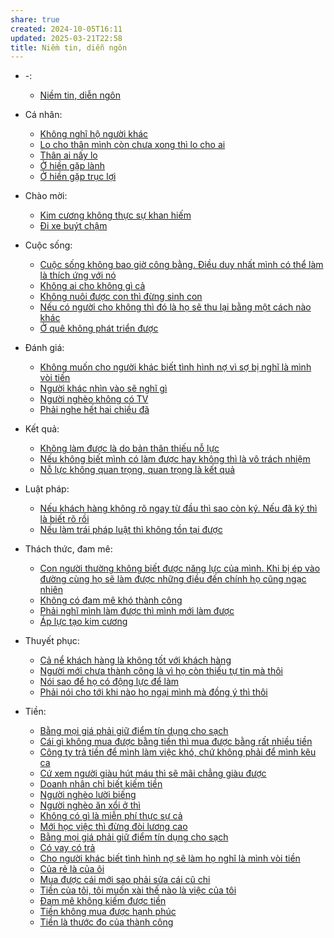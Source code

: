 ```yaml
---
share: true
created: 2024-10-05T16:11
updated: 2025-03-21T22:58
title: Niềm tin, diễn ngôn
---
```

- \-: 
    - [Niềm tin, diễn ngôn](index.md)

- Cá nhân: 
    - [Không nghĩ hộ người khác](./C%C3%A1%20nh%C3%A2n/Kh%C3%B4ng%20ngh%C4%A9%20h%E1%BB%99%20ng%C6%B0%E1%BB%9Di%20kh%C3%A1c.md)
    - [Lo cho thân mình còn chưa xong thì lo cho ai](./C%C3%A1%20nh%C3%A2n/Lo%20cho%20th%C3%A2n%20m%C3%ACnh%20c%C3%B2n%20ch%C6%B0a%20xong%20th%C3%AC%20lo%20cho%20ai.md)
    - [Thân ai nấy lo](./C%C3%A1%20nh%C3%A2n/Th%C3%A2n%20ai%20n%E1%BA%A5y%20lo.md)
    - [Ở hiền gặp lành](./C%C3%A1%20nh%C3%A2n/%E1%BB%9E%20hi%E1%BB%81n%20g%E1%BA%B7p%20l%C3%A0nh.md)
    - [Ở hiền gặp trục lợi](./C%C3%A1%20nh%C3%A2n/%E1%BB%9E%20hi%E1%BB%81n%20g%E1%BA%B7p%20tr%E1%BB%A5c%20l%E1%BB%A3i.md)

- Chào mời: 
    - [Kim cương không thực sự khan hiếm](./Ch%C3%A0o%20m%E1%BB%9Di/Kim%20c%C6%B0%C6%A1ng%20kh%C3%B4ng%20th%E1%BB%B1c%20s%E1%BB%B1%20khan%20hi%E1%BA%BFm.md)
    - [Đi xe buýt chậm](./Ch%C3%A0o%20m%E1%BB%9Di/%C4%90i%20xe%20bu%C3%BDt%20ch%E1%BA%ADm.md)

- Cuộc sống: 
    - [Cuộc sống không bao giờ công bằng. Điều duy nhất mình có thể làm là thích ứng với nó](./Cu%E1%BB%99c%20s%E1%BB%91ng/Cu%E1%BB%99c%20s%E1%BB%91ng%20kh%C3%B4ng%20bao%20gi%E1%BB%9D%20c%C3%B4ng%20b%E1%BA%B1ng.%20%C4%90i%E1%BB%81u%20duy%20nh%E1%BA%A5t%20m%C3%ACnh%20c%C3%B3%20th%E1%BB%83%20l%C3%A0m%20l%C3%A0%20th%C3%ADch%20%E1%BB%A9ng%20v%E1%BB%9Bi%20n%C3%B3.md)
    - [Không ai cho không gì cả](./Cu%E1%BB%99c%20s%E1%BB%91ng/Kh%C3%B4ng%20ai%20cho%20kh%C3%B4ng%20g%C3%AC%20c%E1%BA%A3.md)
    - [Không nuôi được con thì đừng sinh con](./Cu%E1%BB%99c%20s%E1%BB%91ng/Kh%C3%B4ng%20nu%C3%B4i%20%C4%91%C6%B0%E1%BB%A3c%20con%20th%C3%AC%20%C4%91%E1%BB%ABng%20sinh%20con.md)
    - [Nếu có người cho không thì đó là họ sẽ thu lại bằng một cách nào khác](./Cu%E1%BB%99c%20s%E1%BB%91ng/N%E1%BA%BFu%20c%C3%B3%20ng%C6%B0%E1%BB%9Di%20cho%20kh%C3%B4ng%20th%C3%AC%20%C4%91%C3%B3%20l%C3%A0%20h%E1%BB%8D%20s%E1%BA%BD%20thu%20l%E1%BA%A1i%20b%E1%BA%B1ng%20m%E1%BB%99t%20c%C3%A1ch%20n%C3%A0o%20kh%C3%A1c.md)
    - [Ở quê không phát triển được](./Cu%E1%BB%99c%20s%E1%BB%91ng/%E1%BB%9E%20qu%C3%AA%20kh%C3%B4ng%20ph%C3%A1t%20tri%E1%BB%83n%20%C4%91%C6%B0%E1%BB%A3c.md)

- Đánh giá: 
    - [Không muốn cho người khác biết tình hình nợ vì sợ bị nghĩ là mình vòi tiền](./%C4%90%C3%A1nh%20gi%C3%A1/Kh%C3%B4ng%20mu%E1%BB%91n%20cho%20ng%C6%B0%E1%BB%9Di%20kh%C3%A1c%20bi%E1%BA%BFt%20t%C3%ACnh%20h%C3%ACnh%20n%E1%BB%A3%20v%C3%AC%20s%E1%BB%A3%20b%E1%BB%8B%20ngh%C4%A9%20l%C3%A0%20m%C3%ACnh%20v%C3%B2i%20ti%E1%BB%81n.md)
    - [Người khác nhìn vào sẽ nghĩ gì](./%C4%90%C3%A1nh%20gi%C3%A1/Ng%C6%B0%E1%BB%9Di%20kh%C3%A1c%20nh%C3%ACn%20v%C3%A0o%20s%E1%BA%BD%20ngh%C4%A9%20g%C3%AC.md)
    - [Người nghèo không có TV](./%C4%90%C3%A1nh%20gi%C3%A1/Ng%C6%B0%E1%BB%9Di%20ngh%C3%A8o%20kh%C3%B4ng%20c%C3%B3%20TV.md)
    - [Phải nghe hết hai chiều đã](./%C4%90%C3%A1nh%20gi%C3%A1/Ph%E1%BA%A3i%20nghe%20h%E1%BA%BFt%20hai%20chi%E1%BB%81u%20%C4%91%C3%A3.md)

- Kết quả: 
    - [Không làm được là do bản thân thiếu nỗ lực](./K%E1%BA%BFt%20qu%E1%BA%A3/Kh%C3%B4ng%20l%C3%A0m%20%C4%91%C6%B0%E1%BB%A3c%20l%C3%A0%20do%20b%E1%BA%A3n%20th%C3%A2n%20thi%E1%BA%BFu%20n%E1%BB%97%20l%E1%BB%B1c.md)
    - [Nếu không biết mình có làm được hay không thì là vô trách nhiệm](./K%E1%BA%BFt%20qu%E1%BA%A3/N%E1%BA%BFu%20kh%C3%B4ng%20bi%E1%BA%BFt%20m%C3%ACnh%20c%C3%B3%20l%C3%A0m%20%C4%91%C6%B0%E1%BB%A3c%20hay%20kh%C3%B4ng%20th%C3%AC%20l%C3%A0%20v%C3%B4%20tr%C3%A1ch%20nhi%E1%BB%87m.md)
    - [Nỗ lực không quan trọng, quan trọng là kết quả](./K%E1%BA%BFt%20qu%E1%BA%A3/N%E1%BB%97%20l%E1%BB%B1c%20kh%C3%B4ng%20quan%20tr%E1%BB%8Dng,%20quan%20tr%E1%BB%8Dng%20l%C3%A0%20k%E1%BA%BFt%20qu%E1%BA%A3.md)

- Luật pháp: 
    - [Nếu khách hàng không rõ ngay từ đầu thì sao còn ký. Nếu đã ký thì là biết rõ rồi](./Lu%E1%BA%ADt%20ph%C3%A1p/N%E1%BA%BFu%20kh%C3%A1ch%20h%C3%A0ng%20kh%C3%B4ng%20r%C3%B5%20ngay%20t%E1%BB%AB%20%C4%91%E1%BA%A7u%20th%C3%AC%20sao%20c%C3%B2n%20k%C3%BD.%20N%E1%BA%BFu%20%C4%91%C3%A3%20k%C3%BD%20th%C3%AC%20l%C3%A0%20bi%E1%BA%BFt%20r%C3%B5%20r%E1%BB%93i.md)
    - [Nếu làm trái pháp luật thì không tồn tại được](./Lu%E1%BA%ADt%20ph%C3%A1p/N%E1%BA%BFu%20l%C3%A0m%20tr%C3%A1i%20ph%C3%A1p%20lu%E1%BA%ADt%20th%C3%AC%20kh%C3%B4ng%20t%E1%BB%93n%20t%E1%BA%A1i%20%C4%91%C6%B0%E1%BB%A3c.md)

- Thách thức, đam mê: 
    - [Con người thường không biết được năng lực của mình. Khi bị ép vào đường cùng họ sẽ làm được những điều đến chính họ cũng ngạc nhiên](./Th%C3%A1ch%20th%E1%BB%A9c,%20%C4%91am%20m%C3%AA/Con%20ng%C6%B0%E1%BB%9Di%20th%C6%B0%E1%BB%9Dng%20kh%C3%B4ng%20bi%E1%BA%BFt%20%C4%91%C6%B0%E1%BB%A3c%20n%C4%83ng%20l%E1%BB%B1c%20c%E1%BB%A7a%20m%C3%ACnh.%20Khi%20b%E1%BB%8B%20%C3%A9p%20v%C3%A0o%20%C4%91%C6%B0%E1%BB%9Dng%20c%C3%B9ng%20h%E1%BB%8D%20s%E1%BA%BD%20l%C3%A0m%20%C4%91%C6%B0%E1%BB%A3c%20nh%E1%BB%AFng%20%C4%91i%E1%BB%81u%20%C4%91%E1%BA%BFn%20ch%C3%ADnh%20h%E1%BB%8D%20c%C5%A9ng%20ng%E1%BA%A1c%20nhi%C3%AAn.md)
    - [Không có đam mê khó thành công](Kh%C3%B4ng%20c%C3%B3%20%C4%91am%20m%C3%AA%20kh%C3%B3%20th%C3%A0nh%20c%C3%B4ng.md)
    - [Phải nghĩ mình làm được thì mình mới làm được](./Th%C3%A1ch%20th%E1%BB%A9c,%20%C4%91am%20m%C3%AA/Ph%E1%BA%A3i%20ngh%C4%A9%20m%C3%ACnh%20l%C3%A0m%20%C4%91%C6%B0%E1%BB%A3c%20th%C3%AC%20m%C3%ACnh%20m%E1%BB%9Bi%20l%C3%A0m%20%C4%91%C6%B0%E1%BB%A3c.md)
    - [Áp lực tạo kim cương](./Th%C3%A1ch%20th%E1%BB%A9c,%20%C4%91am%20m%C3%AA/%C3%81p%20l%E1%BB%B1c%20t%E1%BA%A1o%20kim%20c%C6%B0%C6%A1ng.md)

- Thuyết phục: 
    - [Cả nể khách hàng là không tốt với khách hàng](./Thuy%E1%BA%BFt%20ph%E1%BB%A5c/C%E1%BA%A3%20n%E1%BB%83%20kh%C3%A1ch%20h%C3%A0ng%20l%C3%A0%20kh%C3%B4ng%20t%E1%BB%91t%20v%E1%BB%9Bi%20kh%C3%A1ch%20h%C3%A0ng.md)
    - [Người mới chưa thành công là vì họ còn thiếu tự tin mà thôi](./Thuy%E1%BA%BFt%20ph%E1%BB%A5c/Ng%C6%B0%E1%BB%9Di%20m%E1%BB%9Bi%20ch%C6%B0a%20th%C3%A0nh%20c%C3%B4ng%20l%C3%A0%20v%C3%AC%20h%E1%BB%8D%20c%C3%B2n%20thi%E1%BA%BFu%20t%E1%BB%B1%20tin%20m%C3%A0%20th%C3%B4i.md)
    - [Nói sao để họ có động lực để làm](./Thuy%E1%BA%BFt%20ph%E1%BB%A5c/N%C3%B3i%20sao%20%C4%91%E1%BB%83%20h%E1%BB%8D%20c%C3%B3%20%C4%91%E1%BB%99ng%20l%E1%BB%B1c%20%C4%91%E1%BB%83%20l%C3%A0m.md)
    - [Phải nói cho tới khi nào họ ngại mình mà đồng ý thì thôi](./Thuy%E1%BA%BFt%20ph%E1%BB%A5c/Ph%E1%BA%A3i%20n%C3%B3i%20cho%20t%E1%BB%9Bi%20khi%20n%C3%A0o%20h%E1%BB%8D%20ng%E1%BA%A1i%20m%C3%ACnh%20m%C3%A0%20%C4%91%E1%BB%93ng%20%C3%BD%20th%C3%AC%20th%C3%B4i.md)

- Tiền: 
    - [Bằng mọi giá phải giữ điểm tín dụng cho sạch](./Ti%E1%BB%81n/B%E1%BA%B1ng%20m%E1%BB%8Di%20gi%C3%A1%20ph%E1%BA%A3i%20gi%E1%BB%AF%20%C4%91i%E1%BB%83m%20t%C3%ADn%20d%E1%BB%A5ng%20cho%20s%E1%BA%A1ch.md)
    - [Cái gì không mua được bằng tiền thì mua được bằng rất nhiều tiền](./Ti%E1%BB%81n/C%C3%A1i%20g%C3%AC%20kh%C3%B4ng%20mua%20%C4%91%C6%B0%E1%BB%A3c%20b%E1%BA%B1ng%20ti%E1%BB%81n%20th%C3%AC%20mua%20%C4%91%C6%B0%E1%BB%A3c%20b%E1%BA%B1ng%20r%E1%BA%A5t%20nhi%E1%BB%81u%20ti%E1%BB%81n.md)
    - [Công ty trả tiền để mình làm việc khó, chứ không phải để mình kêu ca](./Ti%E1%BB%81n/C%C3%B4ng%20ty%20tr%E1%BA%A3%20ti%E1%BB%81n%20%C4%91%E1%BB%83%20m%C3%ACnh%20l%C3%A0m%20vi%E1%BB%87c%20kh%C3%B3,%20ch%E1%BB%A9%20kh%C3%B4ng%20ph%E1%BA%A3i%20%C4%91%E1%BB%83%20m%C3%ACnh%20k%C3%AAu%20ca.md)
    - [Cứ xem người giàu hút máu thì sẽ mãi chẳng giàu được](./Ti%E1%BB%81n/Gi%C3%A0u,%20ngh%C3%A8o/C%E1%BB%A9%20xem%20ng%C6%B0%E1%BB%9Di%20gi%C3%A0u%20h%C3%BAt%20m%C3%A1u%20th%C3%AC%20s%E1%BA%BD%20m%C3%A3i%20ch%E1%BA%B3ng%20gi%C3%A0u%20%C4%91%C6%B0%E1%BB%A3c.md)
    - [Doanh nhân chỉ biết kiếm tiền](Doanh%20nh%C3%A2n%20ch%E1%BB%89%20bi%E1%BA%BFt%20ki%E1%BA%BFm%20ti%E1%BB%81n.md)
    - [Người nghèo lười biếng](./Ti%E1%BB%81n/Gi%C3%A0u,%20ngh%C3%A8o/Ng%C6%B0%E1%BB%9Di%20ngh%C3%A8o%20l%C6%B0%E1%BB%9Di%20bi%E1%BA%BFng.md)
    - [Người nghèo ăn xổi ở thì](Ng%C6%B0%E1%BB%9Di%20ngh%C3%A8o%20%C4%83n%20x%E1%BB%95i%20%E1%BB%9F%20th%C3%AC.md)
    - [Không có gì là miễn phí thực sự cả](./Ti%E1%BB%81n/Kh%C3%B4ng%20c%C3%B3%20g%C3%AC%20l%C3%A0%20mi%E1%BB%85n%20ph%C3%AD%20th%E1%BB%B1c%20s%E1%BB%B1%20c%E1%BA%A3.md)
    - [Mới học việc thì đừng đòi lương cao](./Ti%E1%BB%81n/M%E1%BB%9Bi%20h%E1%BB%8Dc%20vi%E1%BB%87c%20th%C3%AC%20%C4%91%E1%BB%ABng%20%C4%91%C3%B2i%20l%C6%B0%C6%A1ng%20cao.md)
    - [Bằng mọi giá phải giữ điểm tín dụng cho sạch](./Ti%E1%BB%81n/N%E1%BB%A3/B%E1%BA%B1ng%20m%E1%BB%8Di%20gi%C3%A1%20ph%E1%BA%A3i%20gi%E1%BB%AF%20%C4%91i%E1%BB%83m%20t%C3%ADn%20d%E1%BB%A5ng%20cho%20s%E1%BA%A1ch.md)
    - [Có vay có trả](./Ti%E1%BB%81n/N%E1%BB%A3/C%C3%B3%20vay%20c%C3%B3%20tr%E1%BA%A3.md)
    - [Cho người khác biết tình hình nợ sẽ làm họ nghĩ là mình vòi tiền](./Ti%E1%BB%81n/N%E1%BB%A3/Cho%20ng%C6%B0%E1%BB%9Di%20kh%C3%A1c%20bi%E1%BA%BFt%20t%C3%ACnh%20h%C3%ACnh%20n%E1%BB%A3%20s%E1%BA%BD%20l%C3%A0m%20h%E1%BB%8D%20ngh%C4%A9%20l%C3%A0%20m%C3%ACnh%20v%C3%B2i%20ti%E1%BB%81n.md)
    - [Của rẻ là của ôi](./Ti%E1%BB%81n/S%E1%BA%A3n%20ph%E1%BA%A9m/C%E1%BB%A7a%20r%E1%BA%BB%20l%C3%A0%20c%E1%BB%A7a%20%C3%B4i.md)
    - [Mua được cái mới sao phải sửa cái cũ chi](./Ti%E1%BB%81n/S%E1%BA%A3n%20ph%E1%BA%A9m/Mua%20%C4%91%C6%B0%E1%BB%A3c%20c%C3%A1i%20m%E1%BB%9Bi%20sao%20ph%E1%BA%A3i%20s%E1%BB%ADa%20c%C3%A1i%20c%C5%A9%20chi.md)
    - [Tiền của tôi, tôi muốn xài thế nào là việc của tôi](Ti%E1%BB%81n%20c%E1%BB%A7a%20t%C3%B4i,%20t%C3%B4i%20mu%E1%BB%91n%20x%C3%A0i%20th%E1%BA%BF%20n%C3%A0o%20l%C3%A0%20vi%E1%BB%87c%20c%E1%BB%A7a%20t%C3%B4i.md)
    - [Đam mê không kiếm được tiền](%C4%90am%20m%C3%AA%20kh%C3%B4ng%20ki%E1%BA%BFm%20%C4%91%C6%B0%E1%BB%A3c%20ti%E1%BB%81n.md)
    - [Tiền không mua được hạnh phúc](./Ti%E1%BB%81n/Ti%E1%BB%81n%20kh%C3%B4ng%20mua%20%C4%91%C6%B0%E1%BB%A3c%20h%E1%BA%A1nh%20ph%C3%BAc.md)
    - [Tiền là thước đo của thành công](./Ti%E1%BB%81n/Ti%E1%BB%81n%20l%C3%A0%20th%C6%B0%E1%BB%9Bc%20%C4%91o%20c%E1%BB%A7a%20th%C3%A0nh%20c%C3%B4ng.md)

